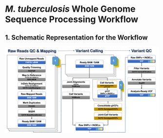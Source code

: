 # _M. tuberculosis_ Whole Genome Sequence Processing Workflow

## 1. Schematic Representation for the Workflow
![Image of Workflow](https://github.com/cwchang-nereus/Mtb_WGS_Processing/blob/main/WGS_workflow.png)


